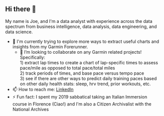 ## Hi there 👋

My name is Joe, and I'm a data analyst with experience across the data spectrum from business intelligence, data analysis, data engineering, and data science. 


- 🌱 I'm currently trying to explore more ways to extract useful charts and insights from my Garmin Forerunner.
  - 👯 I’m looking to collaborate on any Garmin related projects!
        Specifically:\
            1) extract lap times to create a chart of lap-specific times to assess pace/mile as opposed to total pace/total miles \
            2) track periods of times, and base pace versus tempo pace \
            3) see if there are other ways to predict daily training paces based on other daily health stats: sleep, hrv trend, prior workouts, etc.
- 📫 How to reach me: [LinkedIn](https://www.linkedin.com/in/willsjoseph/)
- ⚡ Fun fact: I spent my 2019 sabbatical taking an Italian Immersion course in Florence (Ciao!) and I'm also a Citizen Archivalist with the National Archives
<!--
**jwill1277/jwill1277** is a ✨ _special_ ✨ repository because its `README.md` (this file) appears on your GitHub profile.

Here are some ideas to get you started:

- 🔭 I’m currently working on ...
- 🌱 I’m currently learning ...
- 👯 I’m looking to collaborate on ...
- 🤔 I’m looking for help with ...
- 💬 Ask me about ...
- 📫 How to reach me: ...
- 😄 Pronouns: ...
- ⚡ Fun fact: ...
-->
